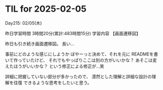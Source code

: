 # TIL for 2025-02-05
Day215: 02/05(木)

昨日学習時間 3時間20分(累計:483時間15分)
学習内容 【画面遷移図】

昨日も引き続き画面遷移図。
長い…

事前にどのような感じにしようか
ぼやーっと決めて、それを元に
READMEを書いて作っていたけど、
それでもやっぱりここは別の方がいいかな？
あそこは変えたほうがいいかな？
という修正による修正が…笑

詳細に把握していない部分が多かったので、
漠然とした理解と詳細な設計の理解を往復
できるような思考をしたいと思う。